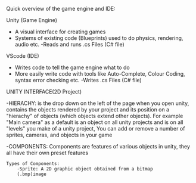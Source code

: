 Quick overview of the game engine and IDE:

Unity (Game Engine)
- A visual interface for creating games
- Systems of existing code (Blueprints) used to do physics, rendering, audio etc.
-Reads and runs .cs Files (C# file)

VScode (IDE)
- Writes code to tell the game engine what to do
- More easily write code with tools like Auto-Complete, Colour Coding, syntax error checking etc.
-Writes .cs Files (C# file)


UNITY INTERFACE(2D Project)

-HIERACHY: is the drop down on the left of the page when you open unity, contains the objects rendered by your project and its position on a "hierachy" of objects (which objects extend other objects). For example "Main camera" as a default is an object on all unity projects and is on all "levels" you make of a unity project, You can add or remove a number of sprites, cameras, and objects in your game

-COMPONENTS: Components are features of various objects in unity, they all have their own preset features

    Types of Components:
        -Sprite: A 2D graphic object obtained from a bitmap 
        (.bmp)image

